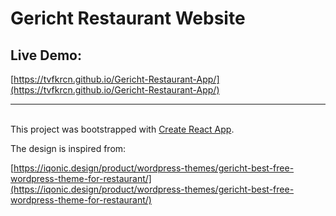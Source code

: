 # Gericht Restaurant Website

## Live Demo:

[https://tvfkrcn.github.io/Gericht-Restaurant-App/](https://tvfkrcn.github.io/Gericht-Restaurant-App/)

---

\
This project was bootstrapped with [Create React App](https://github.com/facebook/create-react-app).

The design is inspired from:

[https://iqonic.design/product/wordpress-themes/gericht-best-free-wordpress-theme-for-restaurant/](https://iqonic.design/product/wordpress-themes/gericht-best-free-wordpress-theme-for-restaurant/)
